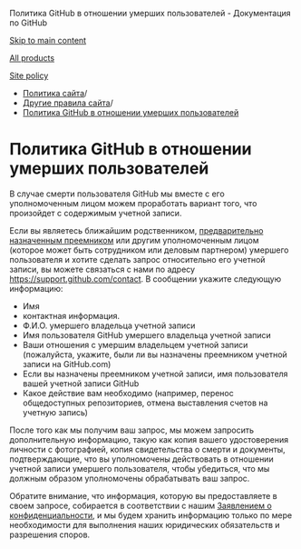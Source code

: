 Политика GitHub в отношении умерших пользователей - Документация по GitHub

[Skip to main content](#main-content)

[All products](/ru)

[Site policy](/site-policy)

* [Политика сайта](/ru/site-policy)/
* [Другие правила сайта](/ru/site-policy/other-site-policies)/
* [Политика GitHub в отношении умерших пользователей](/ru/site-policy/other-site-policies/github-deceased-user-policy)

Политика GitHub в отношении умерших пользователей
==========

В случае смерти пользователя GitHub мы вместе с его уполномоченным лицом можем проработать вариант того, что произойдет с содержимым учетной записи.

Если вы являетесь ближайшим родственником, [предварительно назначенным преемником](/ru/account-and-profile/setting-up-and-managing-your-personal-account-on-github/managing-access-to-your-personal-repositories/maintaining-ownership-continuity-of-your-personal-accounts-repositories) или другим уполномоченным лицом (которое может быть сотрудником или деловым партнером) умершего пользователя и хотите сделать запрос относительно его учетной записи, вы можете связаться с нами по адресу <https://support.github.com/contact>. В сообщении укажите следующую информацию:

* Имя
* контактная информация.
* Ф.И.О. умершего владельца учетной записи
* Имя пользователя GitHub умершего владельца учетной записи
* Ваши отношения с умершим владельцем учетной записи (пожалуйста, укажите, были ли вы назначены преемником учетной записи на GitHub.com)
* Если вы назначены преемником учетной записи, имя пользователя вашей учетной записи GitHub
* Какое действие вам необходимо (например, перенос общедоступных репозиториев, отмена выставления счетов на учетную запись)

После того как мы получим ваш запрос, мы можем запросить дополнительную информацию, такую как копия вашего удостоверения личности с фотографией, копия свидетельства о смерти и документы, подтверждающие, что вы уполномочены действовать в отношении учетной записи умершего пользователя, чтобы убедиться, что мы должным образом уполномочены обрабатывать ваш запрос.

Обратите внимание, что информация, которую вы предоставляете в своем запросе, собирается в соответствии с нашим [Заявлением о конфиденциальности](/ru/site-policy/privacy-policies/github-privacy-statement), и мы будем хранить информацию только по мере необходимости для выполнения наших юридических обязательств и разрешения споров.
